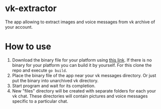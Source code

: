 # vk-extractor

The app allowing to extract images and voice messages from vk archive of your account. 

# How to use

1. Download the binary file for your platform using [this link](https://github.com/DrGermanius/vk-extractor/tree/main/bin). If there is no binary for your platform you can build it by yourself. For this clone the repo and execute ```go build```.
2. Place the binary file of the app near your vk messages directory. Or just put the binary into unarchived vk directory.
3. Start program and wait for its completion.
4. New "files" directory will be created with separate folders for each your vk chat. These directories will contain pictures and voice messages specific to a particular chat.
